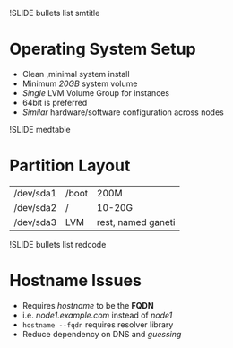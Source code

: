 !SLIDE bullets list smtitle

# Operating System Setup

* Clean ,minimal system install
* Minimum _20GB_ system volume
* _Single_ LVM Volume Group for instances
* 64bit is preferred
* _Similar_ hardware/software configuration across nodes

!SLIDE medtable

# Partition Layout

<table class="rdata">
    <tr class="odd">
        <td>/dev/sda1</td>
        <td>/boot</td>
        <td>200M</td>
    </tr>
    <tr class="even">
        <td>/dev/sda2</td>
        <td>/</td>
        <td>10-20G</td>
    </tr>
    <tr class="odd">
        <td>/dev/sda3</td>
        <td>LVM</td>
        <td>rest, named ganeti</td>
    </tr>
</table>

!SLIDE bullets list redcode

# Hostname Issues

* Requires _hostname_ to be the **FQDN**
* i.e. _node1.example.com_ instead of _node1_
* `hostname --fqdn` requires resolver library
* Reduce dependency on DNS and _guessing_

